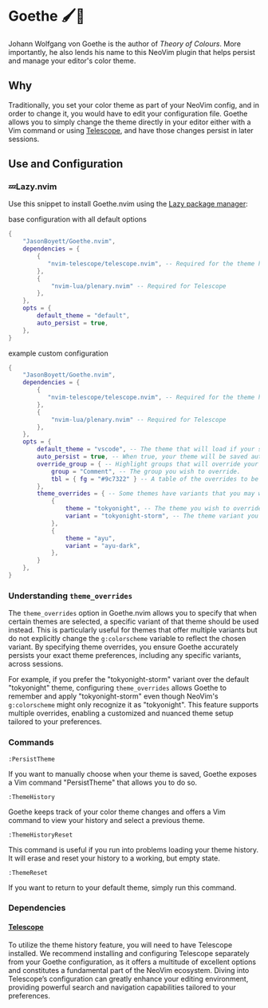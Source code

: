 # Goethe 🖌️🎨

Johann Wolfgang von Goethe is the author of _Theory of Colours_. More importantly, he also lends his name to this NeoVim plugin that helps persist and manage your editor's color theme.

## Why

Traditionally, you set your color theme as part of your NeoVim config, and in order to change it, you would have to edit your configuration file. Goethe allows you to simply change the theme directly in your editor either with a Vim command or using [Telescope](https://github.com/nvim-telescope/telescope.nvim), and have those changes persist in later sessions.

## Use and Configuration

### 💤Lazy.nvim

Use this snippet to install Goethe.nvim using the [Lazy package manager](https://github.com/folke/lazy.nvim):

base configuration with all default options

```lua
{
    "JasonBoyett/Goethe.nvim",
    dependencies = {
        {
           "nvim-telescope/telescope.nvim", -- Required for the theme history feature.
        },
        {
            "nvim-lua/plenary.nvim" -- Required for Telescope
        },
    },
    opts = {
        default_theme = "default",
        auto_persist = true,
    },
}
```

example custom configuration

```lua
{
    "JasonBoyett/Goethe.nvim",
    dependencies = {
        {
           "nvim-telescope/telescope.nvim", -- Required for the theme history feature.
        },
        {
            "nvim-lua/plenary.nvim" -- Required for Telescope
        },
    },
    opts = {
        default_theme = "vscode", -- The theme that will load if your saved theme cannot be found.
        auto_persist = true, -- When true, your theme will be saved automatically. When false, it will have to be done manually.
        override_group = { -- Highlight groups that will override your theme.
            group = "Comment", -- The group you wish to override.
            tbl = { fg = "#9c7322" } -- A table of the overrides to be applied.
        },
        theme_overrides = { -- Some themes have variants that you may wish to use instead of the base theme. Use this option to override the main theme with its variant.
            {
                theme = "tokyonight", -- The theme you wish to override.
                variant = "tokyonight-storm", -- The theme variant you wish to override the original theme.
            },
            {
                theme = "ayu",
                variant = "ayu-dark",
            },
        }
    },
}
```

### Understanding `theme_overrides`

The `theme_overrides` option in Goethe.nvim allows you to specify that when certain themes are selected, a specific variant of that theme should be used instead. This is particularly useful for themes that offer multiple variants but do not explicitly change the `g:colorscheme` variable to reflect the chosen variant. By specifying theme overrides, you ensure Goethe accurately persists your exact theme preferences, including any specific variants, across sessions.

For example, if you prefer the "tokyonight-storm" variant over the default "tokyonight" theme, configuring `theme_overrides` allows Goethe to remember and apply "tokyonight-storm" even though NeoVim's `g:colorscheme` might only recognize it as "tokyonight". This feature supports multiple overrides, enabling a customized and nuanced theme setup tailored to your preferences.

### Commands

```vimscript
:PersistTheme
```

If you want to manually choose when your theme is saved, Goethe exposes a Vim command "PersistTheme" that allows you to do so.

```vimscript
:ThemeHistory
```

Goethe keeps track of your color theme changes and offers a Vim command to view your history and select a previous theme.

```vimscript
:ThemeHistoryReset
```

This command is useful if you run into problems loading your theme history. It will erase and reset your history to a working, but empty state.

```vimscript
:ThemeReset
```

If you want to return to your default theme, simply run this command.

### Dependencies

#### [Telescope](https://github.com/nvim-telescope/telescope.nvim)

To utilize the theme history feature, you will need to have Telescope installed.
We recommend installing and configuring Telescope separately from your Goethe configuration,
as it offers a multitude of excellent options and constitutes a fundamental part of
the NeoVim ecosystem. Diving into Telescope’s configuration can greatly enhance your
editing environment, providing powerful search and navigation capabilities tailored to
your preferences.
